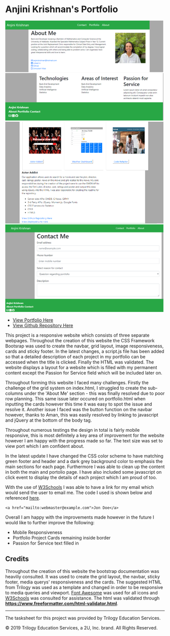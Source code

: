 # Anjini Krishnan's Portfolio
<img src="Assets/css/completeHead.png" width="500"  alt="Main Page Header"/>
<img src="Assets/css/completeFoot.png" width="500"  alt="Main Page Footer" />
<img src="Assets/css/portfolioPreview.png" width="500"  alt="Portfolio Page"/>
<img src="Assets/css/contactPreview.png" width="500"  alt="Contact Page" />

* [View Portfolio Here](https://anjkrish2608.github.io/portfolio/)
* [View Github Repository Here](https://github.com/anjkrish2608/portfolio)


This project is a responsive website which consists of three separate webpages. Throughout the creation of this website the CSS Framework Bootsrap was used to create the navbar, grid layout, image responsiveness, cards and sticky footer. In the latest changes, a script.js file has been added so that a detailed description of each project in my portfolio can be accessed when the title is clicked. Finally the HTML was validated. The website displays a layout for a website which is filled with my permanent content except the Passion for Service field which will be included later on.

Throughout forming this website I faced many challenges. Firstly the challenge of the grid system on index.html, I struggled to create the sub-columns under the 'About Me' section - this was finally resolved due to poor row planning. This same issue later occured on portfolio.html when inputting the cards however this time it was easy to spot the issue and resolve it. Another issue I faced was the button function on the navbar however, thanks to Aman, this was easily resolved by linking to javascript and jQuery at the bottom of the body tag. 

Throughout numerous testings the design in total is fairly mobile responsive, this is most definitely a key area of improvement for the website however I am happy with the progress made so far. The text size was set to view port which I am confident about.

In the latest update I have changed the CSS color scheme to have matching green footer and header and a dark grey background color to emphasis the main sections for each page. Furthermore I was able to clean up the content in both the main and portolio page. I have also included some javascript on click event to display the details of each project which I am proud of too.

With the use of [W3Schools](https://www.w3schools.com) I was able to have a link for my email which would send the user to email me. The code I used is shown below and referenced [here](https://www.w3schools.com/tags/tag_address.asp).
```
<a href="mailto:webmaster@example.com">Jon Doe</a>
```
Overall I am happy with the improvements made however in the future I would like to further improve the following:
* Mobile Responsiveness
* Portfolio Project Cards remaining inside border
* Passion for Service text filled in

## Credits
Throughout the creation of this website the bootstrap documentation was heaviliy consulted. It was used to create the grid layout, the navbar, sticky footer, media querys' responsiveness and the cards. The suggested HTML from Trilogy was used as a template and changed in order to be responsive to media queries and viewport. [Font Awesome](https://fontawesome.com/) was used for all icons and [W3Schools](https://w3schools.com) was consulted for assistance.
The html was validated through **https://www.freeformatter.com/html-validator.html**. 
- - -
The tasksheet for this project was provided by Trilogy Education Services. 

© 2019 Trilogy Education Services, a 2U, Inc. brand. All Rights Reserved.


